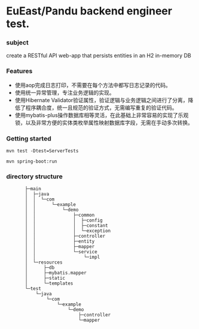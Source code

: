 # EuEast/Pandu backend engineer test.

### subject
create a RESTful API web-app that persists entities in an H2 in-memory DB

### Features
 * 使用aop完成日志打印，不需要在每个方法中都写日志记录的代码。
 * 使用统一异常管理，专注业务逻辑的实现。
 * 使用Hibernate Validator验证属性，验证逻辑与业务逻辑之间进行了分离，降低了程序耦合度，统一且规范的验证方式，无需编写重复的验证代码。
 * 使用mybatis-plus操作数据库相等灵活，在此基础上非常容易的实现了乐观锁，以及非常方便的实体类枚举属性映射数据库字段，无需在手动多次转换。
### Getting started
```
mvn test -Dtest=ServerTests
``` 
```
mvn spring-boot:run
``` 

### directory structure

```src
       ├─main
       │  ├─java
       │  │  └─com
       │  │      └─example
       │  │          └─demo
       │  │              ├─common
       │  │              │  ├─config
       │  │              │  ├─constant
       │  │              │  └─exception
       │  │              ├─controller
       │  │              ├─entity
       │  │              ├─mapper
       │  │              └─service
       │  │                  └─impl
       │  └─resources
       │      ├─db
       │      ├─mybatis.mapper
       │      ├─static
       │      └─templates
       └─test
           └─java
               └─com
                   └─example
                       └─demo
                           ├─controller
                           └─mapper  
```
